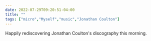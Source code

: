 ---date: 2022-07-29T09:20:51-04:00title: ""tags: ["micro","Myself","music","Jonathan Coulton"]---Happily rediscovering Jonathan Coulton's discography this morning.